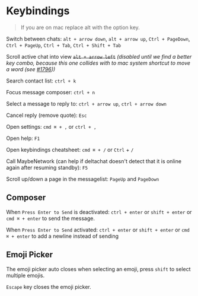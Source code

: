 # Keybindings

> If you are on mac replace alt with the option key.

Switch between chats: `alt + arrow down`, `alt + arrow up`,
`Ctrl + PageDown`, `Ctrl + PageUp`,
`Ctrl + Tab`, `Ctrl + Shift + Tab`

Scroll active chat into view ~~`alt + arrow left`~~ _(disabled until we find a better key combo, because this one collides with to mac system shortcut to move a word (see [#1796](https://github.com/deltachat/deltachat-desktop/issues/1796)))_

Search contact list: `ctrl + k`

Focus message composer: `ctrl + n`

Select a message to reply to: `ctrl + arrow up`, `ctrl + arrow down`

Cancel reply (remove quote): `Esc`

Open settings: `cmd ⌘ + ,` or `ctrl + ,`

Open help: `F1`

Open keybindings cheatsheet: `cmd ⌘ + /` or `Ctrl` + `/`

Call MaybeNetwork (can help if deltachat doesn't detect that it is online again after resuming standby): `F5`

Scroll up/down a page in the messagelist: `PageUp` and `PageDown`

## Composer

When `Press Enter to Send` is deactivated: `ctrl + enter` or `shift + enter` or `cmd ⌘ + enter` to send the message.

When `Press Enter to Send` activated: `ctrl + enter` or `shift + enter` or `cmd ⌘ + enter` to add a newline instead of sending

## Emoji Picker

The emoji picker auto closes when selecting an emoji, press `shift` to select multiple emojis.

`Escape` key closes the emoji picker.
